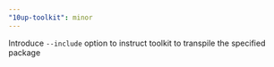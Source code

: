 ```yaml
---
"10up-toolkit": minor
---
```


Introduce `--include` option to instruct toolkit to transpile the specified package

